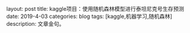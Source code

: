 layout: post
title: kaggle项目：使用随机森林模型进行泰坦尼克号生存预测   
date: 2019-4-03 
categories: blog
tags: [kaggle,机器学习,随机森林]
description: 文章金句。